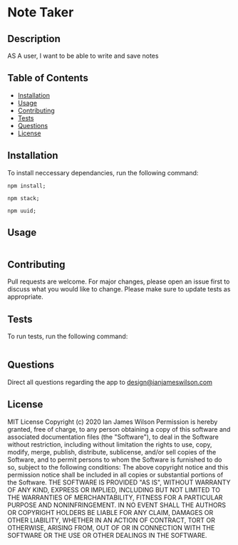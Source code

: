 # Note Taker
## Description
AS A user, I want to be able to write and save notes
## Table of Contents
* [Installation](#installation)
* [Usage](#usage)
* [Contributing](#contributing)
* [Tests](#tests)
* [Questions](#questions)
* [License](#license)
## Installation
To install neccessary dependancies, run the following command:
```
npm install; 

npm stack; 

npm uuid;
```
## Usage 
```

```
## Contributing
Pull requests are welcome. For major changes, please open an issue first to discuss what you would like to change.
Please make sure to update tests as appropriate.
## Tests
To run tests, run the following command: 
```

```
## Questions
Direct all questions regarding the app to design@ianjameswilson.com
## License
MIT License
Copyright (c) 2020 Ian James Wilson
Permission is hereby granted, free of charge, to any person obtaining a copy of this software and associated documentation files (the "Software"), to deal in the Software without restriction, including without limitation the rights to use, copy, modify, merge, publish, distribute, sublicense, and/or sell copies of the Software, and to permit persons to whom the Software is furnished to do so, subject to the following conditions:
The above copyright notice and this permission notice shall be included in all copies or substantial portions of the Software.
THE SOFTWARE IS PROVIDED "AS IS", WITHOUT WARRANTY OF ANY KIND, EXPRESS OR IMPLIED, INCLUDING BUT NOT LIMITED TO THE WARRANTIES OF MERCHANTABILITY, FITNESS FOR A PARTICULAR PURPOSE AND NONINFRINGEMENT. IN NO EVENT SHALL THE AUTHORS OR COPYRIGHT HOLDERS BE LIABLE FOR ANY CLAIM, DAMAGES OR OTHER LIABILITY, WHETHER IN AN ACTION OF CONTRACT, TORT OR OTHERWISE, ARISING FROM, OUT OF OR IN CONNECTION WITH THE SOFTWARE OR THE USE OR OTHER DEALINGS IN THE
SOFTWARE.
